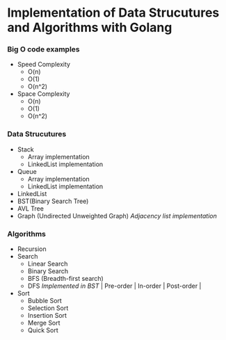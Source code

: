 # Implementation of Data Strucutures and Algorithms with Golang

### Big O code examples
* Speed Complexity
   * O(n)
   * O(1)
   * O(n^2)
* Space Complexity
   * O(n)
   * O(1)
   * O(n^2)

### Data Strucutures
* Stack
   * Array implementation
   * LinkedList implementation
* Queue
   * Array implementation
   * LinkedList implementation
* LinkedList
* BST(Binary Search Tree)
* AVL Tree
* Graph (Undirected Unweighted Graph) _Adjacency list implementation_
 
### Algorithms
 * Recursion
 * Search
   * Linear Search
   * Binary Search
   * BFS (Breadth-first search)  
   * DFS _Implemented in BST_
   | Pre-order | In-order | Post-order | 
 * Sort
   * Bubble Sort
   * Selection Sort 
   * Insertion Sort
   * Merge Sort
   * Quick Sort
  